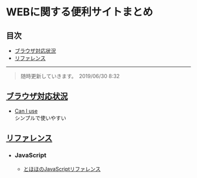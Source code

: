 # <span id='top'> WEBに関する便利サイトまとめ</span>

## 目次

* [ブラウザ対応状況](#jump1)
* [リファレンス](#jump2)
***

> 随時更新していきます。　2019/06/30  8:32

## <a id='jump1' href='#top'>ブラウザ対応状況</a>

* [Can I use](https://caniuse.com/)   
シンプルで使いやすい

## <a id='jump2' href='#top'>リファレンス</a>

* ### JavaScript
  * [とほほのJavaScriptリファレンス](http://www.tohoho-web.com/js/)